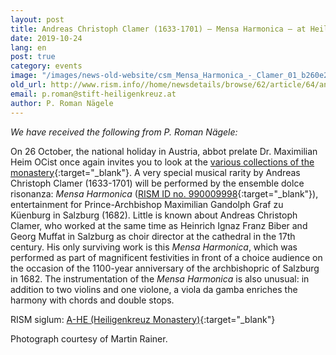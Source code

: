 ```yaml
---
layout: post
title: Andreas Christoph Clamer (1633-1701) – Mensa Harmonica – at Heiligenkreuz Monastery
date: 2019-10-24
lang: en
post: true
category: events
image: "/images/news-old-website/csm_Mensa_Harmonica_-_Clamer_01_b260e2f7f4.jpg"
old_url: http://www.rism.info//home/newsdetails/browse/62/article/64/andreas-christoph-clamer-1633-1701-mensa-harmonica-at-heiligenkreuz-monastery.html
email: p.roman@stift-heiligenkreuz.at
author: P. Roman Nägele
---
```



_We have received the following from P. Roman Nägele:_

On 26 October, the national holiday in Austria, abbot prelate Dr. Maximilian Heim OCist once again invites you to look at the [various collections of the monastery](http://www.stift-heiligenkreuz-sammlungen.at){:target="_blank"}. A very special musical rarity by Andreas Christoph Clamer (1633-1701) will be performed by the ensemble dolce risonanza: _Mensa Harmonica_ ([RISM ID no. 990009998](https://opac.rism.info/search?id=990009998&View=rism&Language=en){:target="_blank"}), entertainment for Prince-Archbishop Maximilian Gandolph Graf zu Küenburg in Salzburg (1682). Little is known about Andreas Christoph Clamer, who worked at the same time as Heinrich Ignaz Franz Biber and Georg Muffat in Salzburg as choir director at the cathedral in the 17th century. His only surviving work is this _Mensa Harmonica_, which was performed as part of magnificent festivities in front of a choice audience on the occasion of the 1100-year anniversary of the archbishopric of Salzburg in 1682. The instrumentation of the _Mensa Harmonica_ is also unusual: in addition to two violins and one violone, a viola da gamba enriches the harmony with chords and double stops.

RISM siglum: [A-HE (Heiligenkreuz Monastery)](https://opac.rism.info/search?View=rism&siglum=A-HE&Language=en){:target="_blank"}

Photograph courtesy of Martin Rainer.

